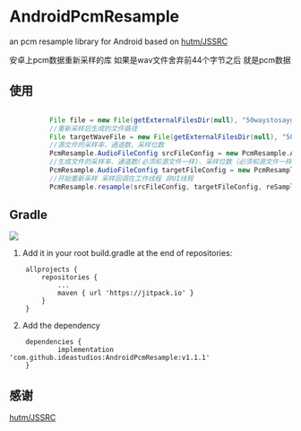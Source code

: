 # AndroidPcmResample
an pcm resample library for Android based on [hutm/JSSRC](https://github.com/hutm/JSSRC)

安卓上pcm数据重新采样的库
如果是wav文件舍弃前44个字节之后 就是pcm数据


## 使用
```java

          File file = new File(getExternalFilesDir(null), "50waystosaygoodbye.pcm");
          //重新采样后生成的文件路径
          File targetWaveFile = new File(getExternalFilesDir(null), "50waystosaygoodbye_8.pcm");
          //源文件的采样率、通道数、采样位数
          PcmResample.AudioFileConfig srcFileConfig = new PcmResample.AudioFileConfig(file.getAbsolutePath(), 44100, AudioFormat.CHANNEL_IN_STEREO, AudioFormat.ENCODING_PCM_16BIT);
          //生成文件的采样率、通道数(必须和源文件一样)、采样位数（必须和源文件一样）
          PcmResample.AudioFileConfig targetFileConfig = new PcmResample.AudioFileConfig(targetWaveFile.getAbsolutePath(), 8000, AudioFormat.CHANNEL_IN_STEREO, AudioFormat.ENCODING_PCM_16BIT);
          //开始重新采样 采样回调在工作线程 非UI线程
          PcmResample.resample(srcFileConfig, targetFileConfig, reSampleListener);
```

## Gradle
[![](https://jitpack.io/v/ideastudios/AndroidPcmResample.svg)](https://jitpack.io/#ideastudios/AndroidPcmResample)
1. Add it in your root build.gradle at the end of repositories:
```
	allprojects {
		repositories {
			...
			maven { url 'https://jitpack.io' }
		}
	}
```
2. Add the dependency
```
	dependencies {
	        implementation 'com.github.ideastudios:AndroidPcmResample:v1.1.1'
	}

```

## 感谢
[hutm/JSSRC](https://github.com/hutm/JSSRC)